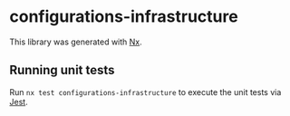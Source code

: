 # configurations-infrastructure

This library was generated with [Nx](https://nx.dev).

## Running unit tests

Run `nx test configurations-infrastructure` to execute the unit tests via [Jest](https://jestjs.io).
